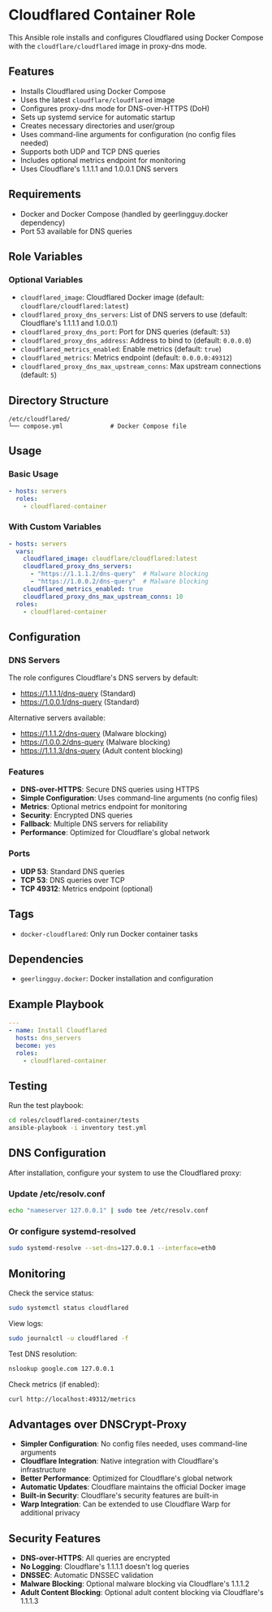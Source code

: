 # Cloudflared Container Role

This Ansible role installs and configures Cloudflared using Docker Compose with the `cloudflare/cloudflared` image in proxy-dns mode.

## Features

- Installs Cloudflared using Docker Compose
- Uses the latest `cloudflare/cloudflared` image
- Configures proxy-dns mode for DNS-over-HTTPS (DoH)
- Sets up systemd service for automatic startup
- Creates necessary directories and user/group
- Uses command-line arguments for configuration (no config files needed)
- Supports both UDP and TCP DNS queries
- Includes optional metrics endpoint for monitoring
- Uses Cloudflare's 1.1.1.1 and 1.0.0.1 DNS servers

## Requirements

- Docker and Docker Compose (handled by geerlingguy.docker dependency)
- Port 53 available for DNS queries

## Role Variables

### Optional Variables

- `cloudflared_image`: Cloudflared Docker image (default: `cloudflare/cloudflared:latest`)
- `cloudflared_proxy_dns_servers`: List of DNS servers to use (default: Cloudflare's 1.1.1.1 and 1.0.0.1)
- `cloudflared_proxy_dns_port`: Port for DNS queries (default: `53`)
- `cloudflared_proxy_dns_address`: Address to bind to (default: `0.0.0.0`)
- `cloudflared_metrics_enabled`: Enable metrics (default: `true`)
- `cloudflared_metrics`: Metrics endpoint (default: `0.0.0.0:49312`)
- `cloudflared_proxy_dns_max_upstream_conns`: Max upstream connections (default: `5`)

## Directory Structure

```
/etc/cloudflared/
└── compose.yml             # Docker Compose file
```

## Usage

### Basic Usage

```yaml
- hosts: servers
  roles:
    - cloudflared-container
```

### With Custom Variables

```yaml
- hosts: servers
  vars:
    cloudflared_image: cloudflare/cloudflared:latest
    cloudflared_proxy_dns_servers:
      - "https://1.1.1.2/dns-query"  # Malware blocking
      - "https://1.0.0.2/dns-query"  # Malware blocking
    cloudflared_metrics_enabled: true
    cloudflared_proxy_dns_max_upstream_conns: 10
  roles:
    - cloudflared-container
```

## Configuration

### DNS Servers

The role configures Cloudflare's DNS servers by default:

- https://1.1.1.1/dns-query (Standard)
- https://1.0.0.1/dns-query (Standard)

Alternative servers available:

- https://1.1.1.2/dns-query (Malware blocking)
- https://1.0.0.2/dns-query (Malware blocking)
- https://1.1.1.3/dns-query (Adult content blocking)

### Features

- **DNS-over-HTTPS**: Secure DNS queries using HTTPS
- **Simple Configuration**: Uses command-line arguments (no config files)
- **Metrics**: Optional metrics endpoint for monitoring
- **Security**: Encrypted DNS queries
- **Fallback**: Multiple DNS servers for reliability
- **Performance**: Optimized for Cloudflare's global network

### Ports

- **UDP 53**: Standard DNS queries
- **TCP 53**: DNS queries over TCP
- **TCP 49312**: Metrics endpoint (optional)

## Tags

- `docker-cloudflared`: Only run Docker container tasks

## Dependencies

- `geerlingguy.docker`: Docker installation and configuration

## Example Playbook

```yaml
---
- name: Install Cloudflared
  hosts: dns_servers
  become: yes
  roles:
    - cloudflared-container
```

## Testing

Run the test playbook:

```bash
cd roles/cloudflared-container/tests
ansible-playbook -i inventory test.yml
```

## DNS Configuration

After installation, configure your system to use the Cloudflared proxy:

### Update /etc/resolv.conf

```bash
echo "nameserver 127.0.0.1" | sudo tee /etc/resolv.conf
```

### Or configure systemd-resolved

```bash
sudo systemd-resolve --set-dns=127.0.0.1 --interface=eth0
```

## Monitoring

Check the service status:

```bash
sudo systemctl status cloudflared
```

View logs:

```bash
sudo journalctl -u cloudflared -f
```

Test DNS resolution:

```bash
nslookup google.com 127.0.0.1
```

Check metrics (if enabled):

```bash
curl http://localhost:49312/metrics
```

## Advantages over DNSCrypt-Proxy

- **Simpler Configuration**: No config files needed, uses command-line arguments
- **Cloudflare Integration**: Native integration with Cloudflare's infrastructure
- **Better Performance**: Optimized for Cloudflare's global network
- **Automatic Updates**: Cloudflare maintains the official Docker image
- **Built-in Security**: Cloudflare's security features are built-in
- **Warp Integration**: Can be extended to use Cloudflare Warp for additional privacy

## Security Features

- **DNS-over-HTTPS**: All queries are encrypted
- **No Logging**: Cloudflare's 1.1.1.1 doesn't log queries
- **DNSSEC**: Automatic DNSSEC validation
- **Malware Blocking**: Optional malware blocking via Cloudflare's 1.1.1.2
- **Adult Content Blocking**: Optional adult content blocking via Cloudflare's 1.1.1.3
